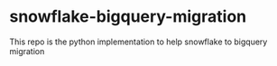 # snowflake-bigquery-migration
This repo is the python implementation to help snowflake to bigquery migration
